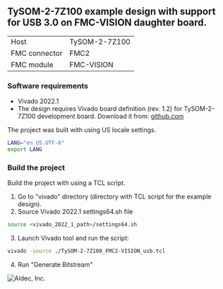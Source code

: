 ## TySOM-2-7Z100 example design with support for USB 3.0 on FMC-VISION daughter board.
|||
|---|---|
|Host|TySOM-2-7Z100|
|FMC connector|FMC2|
|FMC module|FMC-VISION|

### Software requirements
- Vivado 2022.1
- The design requires Vivado board definition (rev. 1.2) for TySOM-2-7Z100 development board.
Download it from:
[github.com](https://github.com/aldec/TySOM-2-7Z100/tree/master/Vivado-board_files/2018.3/TySOM-2-7Z100)

The project was built with using US locale settings.
```bash
LANG="en_US.UTF-8"
export LANG
```
### Build the project
Build the project with using a TCL script.
1. Go to "vivado" directory (directory with TCL script for the example design).
2. Source Vivado 2022.1 settings64.sh file
```bash
source <vivado_2022_1_path>/settings64.sh
```
3. Launch Vivado tool and run the script:
```bash
vivado -source ./TySOM-2-7Z100_FMC2-VISION_usb.tcl
```
4. Run "Generate Bitstream"

![Aldec, Inc.](https://www.aldec.com/images/content/corporate/Corporate_Logo_Aldec_Crescent.png)
